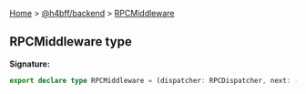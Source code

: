 [Home](/) &gt; [@h4bff/backend](../backend.md) &gt; [RPCMiddleware](RPCMiddleware.md)

## RPCMiddleware type

<b>Signature:</b>

```typescript
export declare type RPCMiddleware = (dispatcher: RPCDispatcher, next: () => PromiseLike<any>) => PromiseLike<any>;
```
